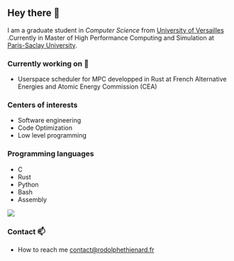 ## Hey there 👋
I am a graduate student in _Computer Science_ from [University of Versailles](https://www.uvsq.fr/licence-informatique) .Currently in Master of High Performance Computing and Simulation at [Paris-Saclay University](http://www.chps.uvsq.fr/).

### Currently working on 🌱
- Userspace scheduler for MPC developped in Rust at French Alternative Energies and Atomic Energy Commission (CEA)

### Centers of interests
- Software engineering 
- Code Optimization
- Low level programming



### Programming languages
- C
- Rust
- Python
- Bash
- Assembly

![](https://github-readme-stats.vercel.app/api/top-langs/?username=rodolphethienard&langs_count=5&layout=compact)

### Contact 📫
-  How to reach me contact@rodolphethienard.fr
